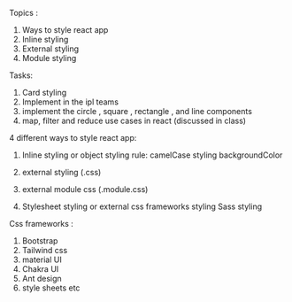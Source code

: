 Topics :

1. Ways to style react app
2. Inline styling
3. External styling
4. Module styling

Tasks:

1. Card styling
2. Implement in the ipl teams
3. implement the circle , square , rectangle , and line components
4. map, filter and reduce use cases in react (discussed in class)

4 different ways to style react app:

1. Inline styling or object styling
   rule: camelCase styling
   backgroundColor

2. external styling (.css)

3. external module css (.module.css)
4. Stylesheet styling or external css frameworks styling Sass styling

Css frameworks :

1. Bootstrap
2. Tailwind css
3. material UI
4. Chakra UI
5. Ant design
6. style sheets etc
